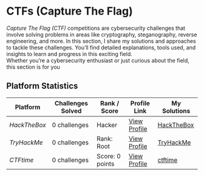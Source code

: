# CTFs (Capture The Flag)

*Capture The Flag (CTF)* competitions are cybersecurity challenges that involve solving problems in areas like cryptography, steganography, reverse engineering, and more.  In this section, I share my solutions and approaches to tackle these challenges. You’ll find detailed explanations, tools used, and insights to learn and progress in this exciting field.  
Whether you’re a cybersecurity enthusiast or just curious about the field, this section is for you

## Platform Statistics

| Platform         | Challenges Solved   | Rank / Score        | Profile Link                                                  | My Solutions                                     |
|------------------|---------------------|---------------------|---------------------------------------------------------------|--------------------------------------------------|
| *HackTheBox*     | 0 challenges        | Hacker              | [View Profile](https://www.hackthebox.com/users/your_profile) | [HackTheBox](CTF-Training-Platforms/HackTheBox/) 
| *TryHackMe*      | 0 challenges        | Rank: Root          | [View Profile](https://tryhackme.com/p/your_profile)          | [TryHackMe](CTF-Training-Platforms/TryHackMe/)   
| *CTFtime*        | 0 challenges        | Score: 0 points     | [View Profile](https://ctftime.org/user/your_profile)         | [ctftime](CTF-Training-Platforms/ctftime/)   

